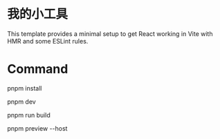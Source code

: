 # 我的小工具

This template provides a minimal setup to get React working in Vite with HMR and some ESLint rules.




# Command

pnpm install

pnpm dev

pnpm run build

pnpm preview --host

